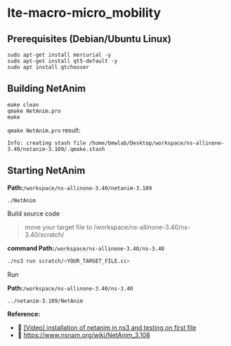 # lte-macro-micro_mobility


## Prerequisites (Debian/Ubuntu Linux)
```bash=
sudo apt-get install mercurial -y
sudo apt-get install qt5-default -y
sudo apt install qtchooser
```

## Building NetAnim

```bash=
make clean
qmake NetAnim.pro
make
```
`qmake NetAnim.pro` result:
```bash!
Info: creating stash file /home/bmwlab/Desktop/workspace/ns-allinone-3.40/netanim-3.109/.qmake.stash
```

## Starting NetAnim
**Path:**`/workspace/ns-allinone-3.40/netanim-3.109`
```bash=
./NetAnim
```

Build source code
> move your target file to /workspace/ns-allinone-3.40/ns-3.40/scratch/

**command Path:**`/workspace/ns-allinone-3.40/ns-3.40 `

```bash
./ns3 run scratch/<YOUR_TARGET_FILE.cc>
```
Run

**Path:**`/workspace/ns-allinone-3.40/ns-3.40 `

```bash
../netanim-3.109/NetAnim
```

**Reference:**
- :link: [[Video] installation of netanim in ns3 and testing on first file
](https://www.youtube.com/watch?v=HRAjKRrvgh4&list=PLRAV69dS1uWQEbcHnKbLldvzrjdOcOIdY&index=5&ab_channel=HiteshChoudhary)
- :link: https://www.nsnam.org/wiki/NetAnim_3.108
